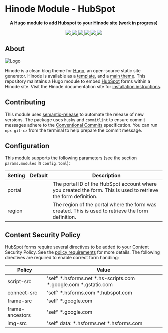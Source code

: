 # Hinode Module - HubSpot

<!-- Tagline -->
<p align="center">
    <b>A Hugo module to add Hubspot to your Hinode site (work in progress)</b>
    <br />
</p>

<!-- Badges -->
<p align="center">
    <a href="https://gohugo.io" alt="Hugo website">
        <img src="https://img.shields.io/badge/generator-hugo-brightgreen">
    </a>
    <a href="https://gethinode.com" alt="Hinode theme">
        <img src="https://img.shields.io/badge/theme-hinode-blue">
    </a>
    <a href="https://github.com/gethinode/mod-hubspot/commits/main" alt="Last commit">
        <img src="https://img.shields.io/github/last-commit/gethinode/mod-hubspot.svg">
    </a>
    <a href="https://github.com/gethinode/mod-hubspot/issues" alt="Issues">
        <img src="https://img.shields.io/github/issues/gethinode/mod-hubspot.svg">
    </a>
    <a href="https://github.com/gethinode/mod-hubspot/pulls" alt="Pulls">
        <img src="https://img.shields.io/github/issues-pr-raw/gethinode/mod-hubspot.svg">
    </a>
    <a href="https://github.com/gethinode/mod-hubspot/blob/main/LICENSE" alt="License">
        <img src="https://img.shields.io/github/license/gethinode/mod-hubspot">
    </a>
</p>

## About

![Logo](https://raw.githubusercontent.com/gethinode/hinode/main/static/img/logo.png)

Hinode is a clean blog theme for [Hugo][hugo], an open-source static site generator. Hinode is available as a [template][repository_template], and a [main theme][repository]. This repository maintains a Hugo module to embed [HubSpot][hubspot] forms within a Hinode site. Visit the Hinode documentation site for [installation instructions][hinode_docs].

## Contributing

This module uses [semantic-release][semantic-release] to automate the release of new versions. The package uses `husky` and `commitlint` to ensure commit messages adhere to the [Conventional Commits][conventionalcommits] specification. You can run `npx git-cz` from the terminal to help prepare the commit message.

## Configuration

This module supports the following parameters (see the section `params.modules` in `config.toml`):

| Setting                   | Default | Description |
|---------------------------|---------|-------------|
| portal                    |         | The portal ID of the HubSpot account where you created the form. This is used to retrieve the form definition. |
| region                    |         | The region of the portal where the form was created. This is used to retrieve the form definition. |

## Content Security Policy

HubSpot forms require several directives to be added to your Content Security Policy. See the [policy requirements][hubspot_csp] for more details. The following directives are required to enable correct form handling:

| Policy            | Value                                                            |
|-------------------|------------------------------------------------------------------|
| script-src        | 'self' *.hsforms.net *.hs-scripts.com *.google.com *.gstatic.com |
| connect-src       | 'self' *.hsforms.com *.hubspot.com |
| frame-src         | 'self' *.google.com |
| frame-ancestors   | 'self' *.google.com |
| img-src           | 'self' data: *.hsforms.net *.hsforms.com |

<!-- MARKDOWN LINKS -->
[hugo]: https://gohugo.io
[hinode_docs]: https://gethinode.com
[hubspot]: https://hubspot.com
[hubspot_csp]: https://knowledge.hubspot.com/domains-and-urls/ssl-and-domain-security-in-hubspot#content-security-policy
[repository]: https://github.com/gethinode/hinode.git
[repository_template]: https://github.com/gethinode/template.git
[conventionalcommits]: https://www.conventionalcommits.org
[husky]: https://typicode.github.io/husky/
[semantic-release]: https://semantic-release.gitbook.io/
